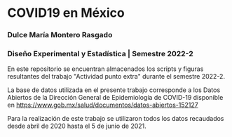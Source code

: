 # COVID19 en México
### Dulce María Montero Rasgado
### Diseño Experimental y Estadística | Semestre 2022-2

En este repositorio se encuentran almacenados los scripts y figuras resultantes del trabajo "Actividad punto extra" durante el semestre 2022-2.

La base de datos utilizada en el presente trabajo corresponde a los Datos Abiertos de la Dirección General de Epidemiología de COVID-19 disponible en https://www.gob.mx/salud/documentos/datos-abiertos-152127

Para la realización de este trabajo se utilizaron todos los datos recaudados desde abril de 2020 hasta el 5 de junio de 2021.
